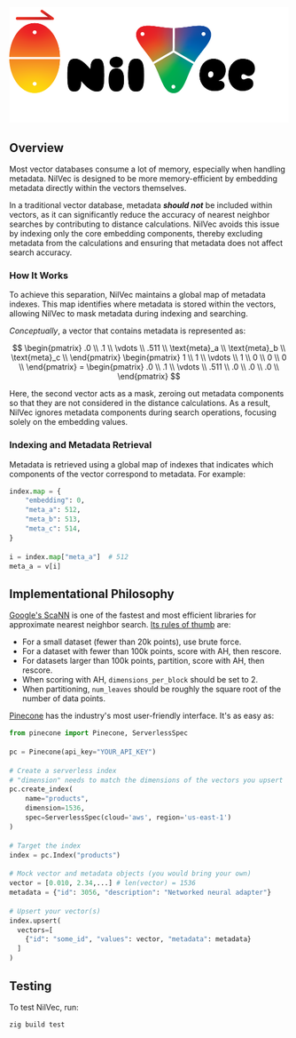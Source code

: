 <!-- # $\vec0$ NilVec -->

<!-- <img src="./NilVec.png" alt="NilVec Logo" width="500"/> -->

![NilVec Logo](NilVec.png)

## Overview

Most vector databases consume a lot of memory, especially when handling metadata. NilVec is designed to be more
memory-efficient by embedding metadata directly within the vectors themselves.

In a traditional vector database, metadata **_should not_** be included within vectors, as it can significantly reduce
the accuracy of nearest neighbor searches by contributing to distance calculations. NilVec avoids this issue by indexing
only the core embedding components, thereby excluding metadata from the calculations and ensuring that metadata does not
affect search accuracy.

### How It Works

To achieve this separation, NilVec maintains a global map of metadata indexes. This map identifies where metadata is
stored within the vectors, allowing NilVec to mask metadata during indexing and searching.

_Conceptually_, a vector that contains metadata is represented as:

$$
\begin{pmatrix}
.0 \\
.1 \\
\vdots \\
.511 \\
\text{meta}_a \\
\text{meta}_b \\
\text{meta}_c \\
\end{pmatrix}
\begin{pmatrix}
1 \\
1 \\
\vdots \\
1 \\
0 \\
0 \\
0 \\
\end{pmatrix} = \begin{pmatrix}
.0 \\
.1 \\
\vdots \\
.511 \\
.0 \\
.0 \\
.0 \\
\end{pmatrix}
$$

Here, the second vector acts as a mask, zeroing out metadata components so that they are not considered in
the distance calculations. As a result, NilVec ignores metadata components during search operations, focusing solely on
the embedding values.

### Indexing and Metadata Retrieval

Metadata is retrieved using a global map of indexes that indicates which components of the vector correspond to
metadata. For example:

```python
index.map = {
    "embedding": 0,
    "meta_a": 512,
    "meta_b": 513,
    "meta_c": 514,
}

i = index.map["meta_a"]  # 512
meta_a = v[i]
```

## Implementational Philosophy

[Google's ScaNN](https://github.com/google-research/google-research/tree/master/scann) is one of the fastest and most
efficient libraries for approximate nearest neighbor search.
[Its rules of thumb](https://github.com/google-research/google-research/blob/master/scann/docs/algorithms.md) are:

- For a small dataset (fewer than $20 \text{k}$ points), use brute force.
- For a dataset with fewer than $100 \text{k}$ points, score with AH, then rescore.
- For datasets larger than $100 \text{k}$ points, partition, score with AH, then rescore.
- When scoring with AH, `dimensions_per_block` should be set to $2$.
- When partitioning, `num_leaves` should be roughly the square root of the number of data points.

[Pinecone](https://docs.pinecone.io/home) has the industry's most user-friendly interface. It's as easy as:

```python
from pinecone import Pinecone, ServerlessSpec

pc = Pinecone(api_key="YOUR_API_KEY")

# Create a serverless index
# "dimension" needs to match the dimensions of the vectors you upsert
pc.create_index(
    name="products",
    dimension=1536,
    spec=ServerlessSpec(cloud='aws', region='us-east-1')
)

# Target the index
index = pc.Index("products")

# Mock vector and metadata objects (you would bring your own)
vector = [0.010, 2.34,...] # len(vector) = 1536
metadata = {"id": 3056, "description": "Networked neural adapter"}

# Upsert your vector(s)
index.upsert(
  vectors=[
    {"id": "some_id", "values": vector, "metadata": metadata}
  ]
)
```

## Testing

To test NilVec, run:

```bash
zig build test
```
